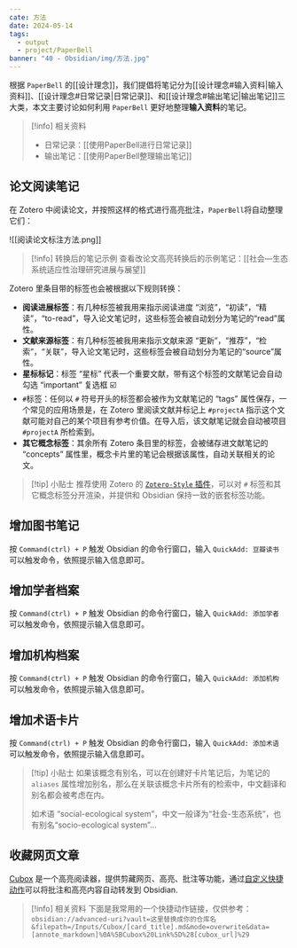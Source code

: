```yaml
---
cate: 方法
date: 2024-05-14
tags:
  - output
  - project/PaperBell
banner: "40 - Obsidian/img/方法.jpg"
---
```


根据 `PaperBell` 的[[设计理念]]，我们提倡将笔记分为[[设计理念#输入资料|输入资料]]、[[设计理念#日常记录|日常记录]]、和[[设计理念#输出笔记|输出笔记]]三大类，本文主要讨论如何利用 `PaperBell` 更好地整理**输入资料**的笔记。

> [!info] 相关资料
> - 日常记录：[[使用PaperBell进行日常记录]]
> - 输出笔记：[[使用PaperBell整理输出笔记]]

## 论文阅读笔记

在 Zotero 中阅读论文，并按照这样的格式进行高亮批注，`PaperBell`将自动整理它们：

![[阅读论文标注方法.png]]

> [!info] 转换后的笔记示例
> 查看改论文高亮转换后的示例笔记：[[社会—生态系统适应性治理研究进展与展望]]

Zotero 里条目带的标签也会被根据以下规则转换：

- **阅读进展标签**：有几种标签被我用来指示阅读进度 “浏览”，“初读”，“精读”，“to-read”，导入论文笔记时，这些标签会被自动划分为笔记的“read”属性。
- **文献来源标签**：有几种标签被我用来指示文献来源 “更新”，“推荐”，“检索”，“关联”，导入论文笔记时，这些标签会被自动划分为笔记的“source”属性。
- **星标标记**：标签 “星标” 代表一个重要文献，带有这个标签的文献笔记会自动勾选 “important” 复选框 ☑️
- `#`标签：任何以 `#` 符号开头的标签都会被作为文献笔记的 “tags” 属性保存，一个常见的应用场景是，在 Zotero 里阅读文献并标记上 `#projectA` 指示这个文献可能对自己的某个项目有参考价值。在导入后，该文献笔记就会自动被项目 `#projectA` 所检索到。
- **其它概念标签**：其余所有 Zotero 条目里的标签，会被储存进文献笔记的 “concepts” 属性里，概念卡片里的笔记会根据该属性，自动关联相关的论文。

> [!tip] 小贴士
> 推荐使用 Zotero 的 [`Zotero-Style` 插件](https://github.com/MuiseDestiny/zotero-style)，可以对 `#` 标签和其它概念标签分开渲染，并提供和 Obsidian 保持一致的嵌套标签功能。

## 增加图书笔记

按 `Command(ctrl) + P` 触发 Obsidian 的命令行窗口，输入 `QuickAdd: 豆瓣读书` 可以触发命令，依照提示输入信息即可。
## 增加学者档案

按 `Command(ctrl) + P` 触发 Obsidian 的命令行窗口，输入 `QuickAdd: 添加学者` 可以触发命令，依照提示输入信息即可。

## 增加机构档案

按 `Command(ctrl) + P` 触发 Obsidian 的命令行窗口，输入 `QuickAdd: 添加机构` 可以触发命令，依照提示输入信息即可。

## 增加术语卡片

按 `Command(ctrl) + P` 触发 Obsidian 的命令行窗口，输入 `QuickAdd: 添加术语` 可以触发命令，依照提示输入信息即可。

> [!tip] 小贴士
> 如果该概念有别名，可以在创建好卡片笔记后，为笔记的 `aliases` 属性增加别名，那么在关联该概念卡片所有的检索中，中文翻译和别名都会被考虑在内。
> 
> 如术语 “social-ecological system”，中文一般译为“社会-生态系统”，也有别名“socio-ecological system”...

## 收藏网页文章

[Cubox](https://cubox.pro/) 是一个高亮阅读器，提供剪藏网页、高亮、批注等功能，通过[自定义快捷动作](https://help.cubox.pro/reader/3b06/)可以将批注和高亮内容自动转发到 Obsidian.

> [!info] 相关资料
> 下面是我常用的一个快捷动作链接，仅供参考：
> `obsidian://advanced-uri?vault=这里替换成你的仓库名&filepath=/Inputs/Cubox/[card_title].md&mode=overwrite&data=[annote_markdown]%0A%5BCubox%20Link%5D%28[cubox_url]%29`

